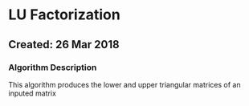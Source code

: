 # LU Factorization
## Created: 26 Mar 2018
### Algorithm Description 
This algorithm produces the lower and upper triangular matrices of an inputed matrix
